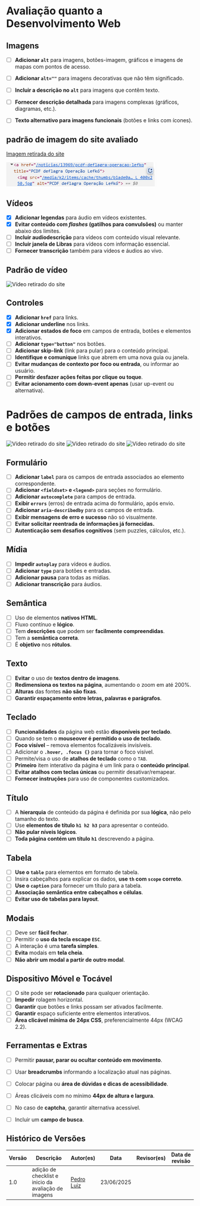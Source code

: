 # Avaliação quanto a Desenvolvimento Web



## Imagens
- [ ] **Adicionar `alt`** para imagens, botões-imagem, gráficos e imagens de mapas com pontos de acesso.
- [ ] **Adicionar `alt=""`** para imagens decorativas que não têm significado.
- [ ] **Incluir a descrição no `alt`** para imagens que contêm texto.
- [ ] **Fornecer descrição detalhada** para imagens complexas (gráficos, diagramas, etc.).
- [ ] **Texto alternativo para imagens funcionais** (botões e links com ícones).


## padrão de imagem do site avaliado
[Imagem retirada do site](../../imagens/imgAlt.png)

![ALT da imagem retirada do site](../../imagens/alt.png)

## Vídeos
- [X] **Adicionar legendas** para áudio em vídeos existentes.
- [X] **Evitar conteúdo com *flashes* (gatilhos para convulsões)** ou manter abaixo dos limites.
- [ ] **Incluir audiodescrição** para vídeos com conteúdo visual relevante.
- [ ] **Incluir janela de Libras** para vídeos com informação essencial.
- [ ] **Fornecer transcrição** também para vídeos e áudios ao vivo.

## Padrão de vídeo 

![Vídeo retirado do site](../imagens/video.png)


## Controles
- [X] **Adicionar `href`** para links.
- [X] **Adicionar underline** nos links.
- [X] **Adicionar estados de foco** em campos de entrada, botões e elementos interativos.
- [ ] **Adicionar `type="button"`** nos botões.
- [ ] **Adicionar skip-link** (link para pular) para o conteúdo principal.
- [ ] **Identifique e comunique** links que abrem em uma nova guia ou janela.
- [ ] **Evitar mudanças de contexto por foco ou entrada**, ou informar ao usuário.
- [ ] **Permitir desfazer ações feitas por clique ou toque**.
- [ ] **Evitar acionamento com down-event apenas** (usar up-event ou alternativa).

# Padrões de campos de entrada, links e botões
![Vídeo retirado do site](../imagens/link.png)
![Vídeo retirado do site](../imagens/href.png)
![Vídeo retirado do site](../imagens/foco.png)


## Formulário
- [ ] **Adicionar `label`** para os campos de entrada associados ao elemento correspondente.
- [ ] **Adicionar `<fieldset>` e `<legend>`** para seções no formulário.
- [ ] **Adicionar `autocomplete`** para campos de entrada.
- [ ] **Exibir `errors`** (erros) de entrada acima do formulário, após envio.
- [ ] **Adicionar `aria-describedby`** para os campos de entrada.
- [ ] **Exibir mensagens de erro e sucesso** não só visualmente.
- [ ] **Evitar solicitar reentrada de informações já fornecidas.**
- [ ] **Autenticação sem desafios cognitivos** (sem puzzles, cálculos, etc.).

## Mídia
- [ ] **Impedir `autoplay`** para vídeos e áudios.
- [ ] **Adicionar `type`** para botões e entradas.
- [ ] **Adicionar pausa** para todas as mídias.
- [ ] **Adicionar transcrição** para áudios.

## Semântica
- [ ] Uso de elementos **nativos HTML**.
- [ ] Fluxo contínuo e **lógico**.
- [ ] Tem **descrições** que podem ser **facilmente compreendidas**.
- [ ] Tem a **semântica correta**.
- [ ] É **objetivo** nos **rótulos**.

## Texto
- [ ] **Evitar** o uso de **textos dentro de imagens**.
- [ ] **Redimensiona os textos na página**, aumentando o zoom em até 200%.
- [ ] **Alturas** das fontes **não são fixas**.
- [ ] **Garantir espaçamento entre letras, palavras e parágrafos**.

## Teclado
- [ ] **Funcionalidades** da página web estão **disponíveis por teclado**.
- [ ] Quando se tem o **mouseover é permitido o uso de teclado**.
- [ ] **Foco visível** – remova elementos focalizáveis ​​invisíveis.
- [ ] Adicionar o **`.hover, .focus {}`** para tornar o foco visível.
- [ ] Permite/visa o uso de **atalhos de teclado** como o `TAB`.
- [ ] **Primeiro** item interativo da página é um link para o **conteúdo principal**.
- [ ] **Evitar atalhos com teclas únicas** ou permitir desativar/remapear.
- [ ] **Fornecer instruções** para uso de componentes customizados.

## Título
- [ ] A **hierarquia** de conteúdo da página é definida por sua **lógica**, não pelo tamanho do texto.
- [ ] Use **elementos de título `h1 h2 h3`** para apresentar o conteúdo.
- [ ] **Não pular níveis lógicos**.
- [ ] **Toda página contém um título `h1`** descrevendo a página.

## Tabela
- [ ] **Use o `table`** para elementos em formato de tabela.
- [ ] Insira cabeçalhos para explicar os dados, **use `th` com `scope` correto**.
- [ ] **Use o `caption`** para fornecer um título para a tabela.
- [ ] **Associação semântica entre cabeçalhos e células**.
- [ ] **Evitar uso de tabelas para layout**.

## Modais
- [ ] Deve ser **fácil fechar**.
- [ ] Permitir o **uso da tecla escape `ESC`**.
- [ ] A interação é uma **tarefa simples**.
- [ ] **Evita** modais em **tela cheia**.
- [ ] **Não abrir um modal a partir de outro modal**.

## Dispositivo Móvel e Tocável
- [ ] O site pode ser **rotacionado** para qualquer orientação.
- [ ] **Impedir** rolagem horizontal.
- [ ] **Garantir** que botões e links possam ser ativados facilmente.
- [ ] **Garantir** espaço suficiente entre elementos interativos.
- [ ] **Área clicável mínima de 24px CSS**, preferencialmente 44px (WCAG 2.2).

## Ferramentas e Extras
- [ ] Permitir **pausar, parar ou ocultar conteúdo em movimento**.
- [ ] Usar **breadcrumbs** informando a localização atual nas páginas.
- [ ] Colocar página ou **área de dúvidas e dicas de acessibilidade**.
- [ ] Áreas clicáveis com no mínimo **44px de altura e largura**.
- [ ] No caso de **captcha**, garantir alternativa acessível.
- [ ] Incluir um **campo de busca**.


## Histórico de Versões

| Versão | Descrição | Autor(es) | Data | Revisor(es) | Data de revisão |
|--------|-----------|-----------|------|-------------|-----------------|
| 1.0 | adição de checklist e inicio da avaliação de imagens | [Pedro Luiz](https://github.com/pedroluizfo) | 23/06/2025 |  |  |